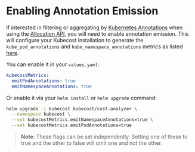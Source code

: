 # Enabling Annotation Emission

If interested in filtering or aggregating by [Kubernetes Annotations](https://kubernetes.io/docs/concepts/overview/working-with-objects/annotations/) when using the [Allocation API](./allocation.md), you will need to enable annotation emission. This will configure your Kubecost installation to generate the `kube_pod_annotations` and `kube_namespace_annotations` metrics as listed [here](./user-metrics.md).

You can enable it in your `values.yaml`:

```yaml
kubecostMetrics:
  emitPodAnnotations: true
  emitNamespaceAnnotations: true
```

Or enable it via your `helm install` or `helm upgrade` command:

```bash
helm upgrade -i kubecost kubecost/cost-analyzer \
  --namespace kubecost \
  --set kubecostMetrics.emitNamespaceAnnotations=true \
  --set kubecostMetrics.emitPodAnnotations=true
```

> **Note**: These flags can be set independently. Setting one of these to true and the other to false will omit one and not the other.
